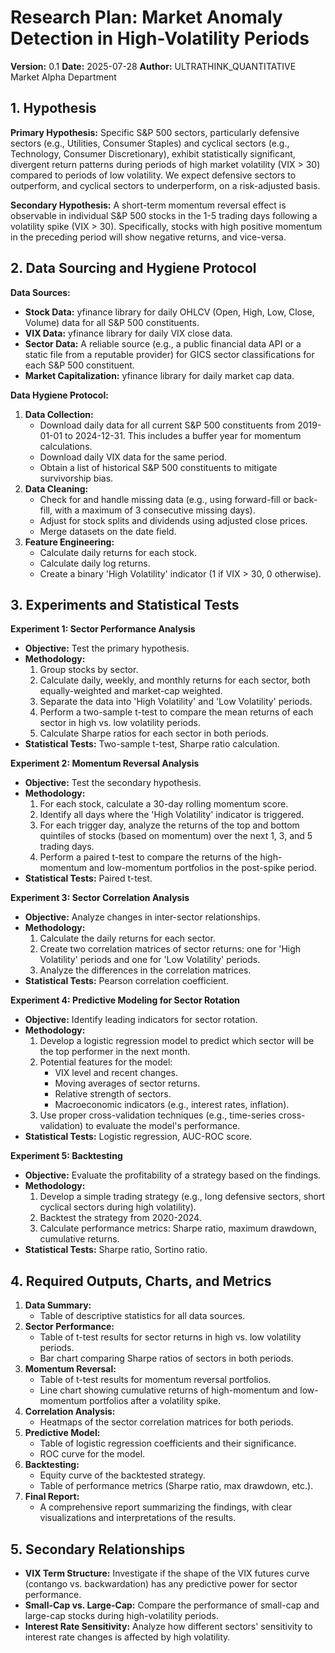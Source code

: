 # Research Plan: Market Anomaly Detection in High-Volatility Periods

**Version:** 0.1
**Date:** 2025-07-28
**Author:** ULTRATHINK_QUANTITATIVE Market Alpha Department

## 1. Hypothesis

**Primary Hypothesis:** Specific S&P 500 sectors, particularly defensive sectors (e.g., Utilities, Consumer Staples) and cyclical sectors (e.g., Technology, Consumer Discretionary), exhibit statistically significant, divergent return patterns during periods of high market volatility (VIX > 30) compared to periods of low volatility. We expect defensive sectors to outperform, and cyclical sectors to underperform, on a risk-adjusted basis.

**Secondary Hypothesis:** A short-term momentum reversal effect is observable in individual S&P 500 stocks in the 1-5 trading days following a volatility spike (VIX > 30). Specifically, stocks with high positive momentum in the preceding period will show negative returns, and vice-versa.

## 2. Data Sourcing and Hygiene Protocol

**Data Sources:**
*   **Stock Data:** yfinance library for daily OHLCV (Open, High, Low, Close, Volume) data for all S&P 500 constituents.
*   **VIX Data:** yfinance library for daily VIX close data.
*   **Sector Data:** A reliable source (e.g., a public financial data API or a static file from a reputable provider) for GICS sector classifications for each S&P 500 constituent.
*   **Market Capitalization:** yfinance library for daily market cap data.

**Data Hygiene Protocol:**
1.  **Data Collection:**
    *   Download daily data for all current S&P 500 constituents from 2019-01-01 to 2024-12-31. This includes a buffer year for momentum calculations.
    *   Download daily VIX data for the same period.
    *   Obtain a list of historical S&P 500 constituents to mitigate survivorship bias.
2.  **Data Cleaning:**
    *   Check for and handle missing data (e.g., using forward-fill or back-fill, with a maximum of 3 consecutive missing days).
    *   Adjust for stock splits and dividends using adjusted close prices.
    *   Merge datasets on the date field.
3.  **Feature Engineering:**
    *   Calculate daily returns for each stock.
    *   Calculate daily log returns.
    *   Create a binary 'High Volatility' indicator (1 if VIX > 30, 0 otherwise).

## 3. Experiments and Statistical Tests

**Experiment 1: Sector Performance Analysis**
*   **Objective:** Test the primary hypothesis.
*   **Methodology:**
    1.  Group stocks by sector.
    2.  Calculate daily, weekly, and monthly returns for each sector, both equally-weighted and market-cap weighted.
    3.  Separate the data into 'High Volatility' and 'Low Volatility' periods.
    4.  Perform a two-sample t-test to compare the mean returns of each sector in high vs. low volatility periods.
    5.  Calculate Sharpe ratios for each sector in both periods.
*   **Statistical Tests:** Two-sample t-test, Sharpe ratio calculation.

**Experiment 2: Momentum Reversal Analysis**
*   **Objective:** Test the secondary hypothesis.
*   **Methodology:**
    1.  For each stock, calculate a 30-day rolling momentum score.
    2.  Identify all days where the 'High Volatility' indicator is triggered.
    3.  For each trigger day, analyze the returns of the top and bottom quintiles of stocks (based on momentum) over the next 1, 3, and 5 trading days.
    4.  Perform a paired t-test to compare the returns of the high-momentum and low-momentum portfolios in the post-spike period.
*   **Statistical Tests:** Paired t-test.

**Experiment 3: Sector Correlation Analysis**
*   **Objective:** Analyze changes in inter-sector relationships.
*   **Methodology:**
    1.  Calculate the daily returns for each sector.
    2.  Create two correlation matrices of sector returns: one for 'High Volatility' periods and one for 'Low Volatility' periods.
    3.  Analyze the differences in the correlation matrices.
*   **Statistical Tests:** Pearson correlation coefficient.

**Experiment 4: Predictive Modeling for Sector Rotation**
*   **Objective:** Identify leading indicators for sector rotation.
*   **Methodology:**
    1.  Develop a logistic regression model to predict which sector will be the top performer in the next month.
    2.  Potential features for the model:
        *   VIX level and recent changes.
        *   Moving averages of sector returns.
        *   Relative strength of sectors.
        *   Macroeconomic indicators (e.g., interest rates, inflation).
    3.  Use proper cross-validation techniques (e.g., time-series cross-validation) to evaluate the model's performance.
*   **Statistical Tests:** Logistic regression, AUC-ROC score.

**Experiment 5: Backtesting**
*   **Objective:** Evaluate the profitability of a strategy based on the findings.
*   **Methodology:**
    1.  Develop a simple trading strategy (e.g., long defensive sectors, short cyclical sectors during high volatility).
    2.  Backtest the strategy from 2020-2024.
    3.  Calculate performance metrics: Sharpe ratio, maximum drawdown, cumulative returns.
*   **Statistical Tests:** Sharpe ratio, Sortino ratio.

## 4. Required Outputs, Charts, and Metrics

1.  **Data Summary:**
    *   Table of descriptive statistics for all data sources.
2.  **Sector Performance:**
    *   Table of t-test results for sector returns in high vs. low volatility periods.
    *   Bar chart comparing Sharpe ratios of sectors in both periods.
3.  **Momentum Reversal:**
    *   Table of t-test results for momentum reversal portfolios.
    *   Line chart showing cumulative returns of high-momentum and low-momentum portfolios after a volatility spike.
4.  **Correlation Analysis:**
    *   Heatmaps of the sector correlation matrices for both periods.
5.  **Predictive Model:**
    *   Table of logistic regression coefficients and their significance.
    *   ROC curve for the model.
6.  **Backtesting:**
    *   Equity curve of the backtested strategy.
    *   Table of performance metrics (Sharpe ratio, max drawdown, etc.).
7.  **Final Report:**
    *   A comprehensive report summarizing the findings, with clear visualizations and interpretations of the results.

## 5. Secondary Relationships

*   **VIX Term Structure:** Investigate if the shape of the VIX futures curve (contango vs. backwardation) has any predictive power for sector performance.
*   **Small-Cap vs. Large-Cap:** Compare the performance of small-cap and large-cap stocks during high-volatility periods.
*   **Interest Rate Sensitivity:** Analyze how different sectors' sensitivity to interest rate changes is affected by high volatility.
